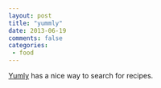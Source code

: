 ```yaml
---
layout: post
title: "yummly"
date: 2013-06-19
comments: false
categories:
 - food
---
```


[Yumly][yumly] has a nice way to search for recipes.


[yumly]: http://www.yummly.com/recipes?q=tofu+ginger&noUserSettings=true&allowedIngredient=&excludedIngredient=&maxTotalTimeInSeconds=Any+time&flavor.salty=Like&flavor.savory=+&flavor.sour=Dislike&flavor.bitter=Really+Dislike&flavor.sweet=Like&flavor.spicy=+&nutrition.cholesterol=+&nutrition.fat=+&nutrition.calories=+&nutrition.carbs=+